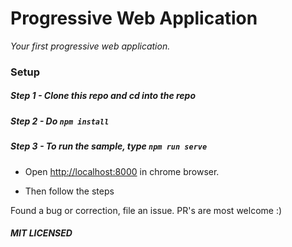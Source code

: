 # Progressive Web Application

*Your first progressive web application.*

### Setup

##### Step 1 - Clone this repo and cd into the repo

##### Step 2 - Do ```npm install```

##### Step 3 -  To run the sample, type ```npm run serve```

- Open [http://localhost:8000](http://localhost:8000) in
chrome browser.


- Then follow the steps

Found a bug or correction, file an issue. PR's are most welcome :)

##### MIT LICENSED
